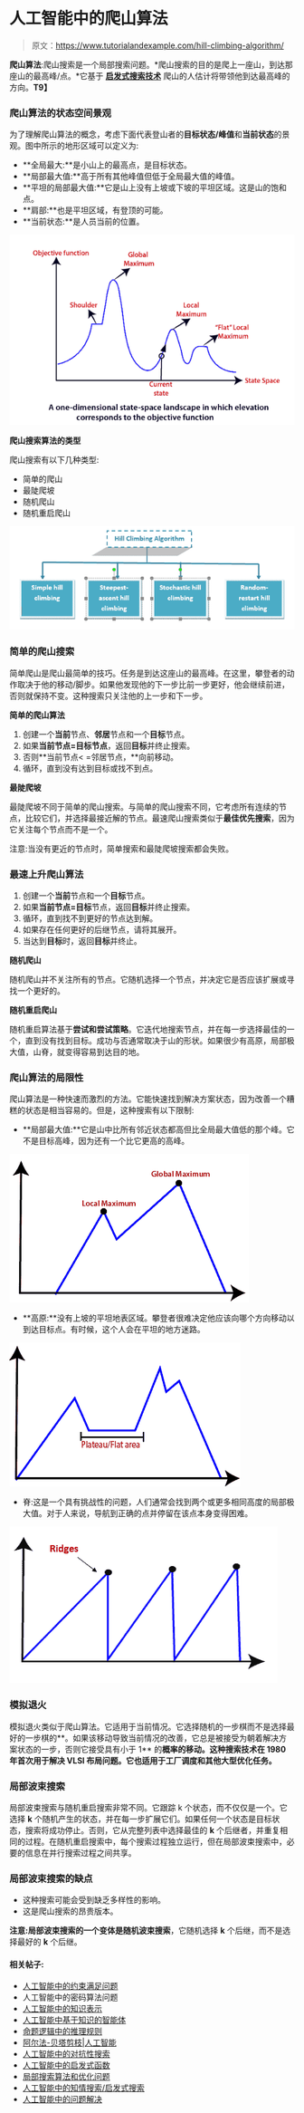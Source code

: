 # 人工智能中的爬山算法

> 原文：<https://www.tutorialandexample.com/hill-climbing-algorithm/>

**爬山算法**:爬山搜索是一个局部搜索问题。*爬山搜索的目的是爬上一座山，到达那座山的最高峰/点。*它基于 **[启发式搜索技术](https://www.tutorialandexample.com/informed-search-heuristic-search/)** 爬山的人估计将带领他到达最高峰的方向。**T9】**

### 爬山算法的状态空间景观

为了理解爬山算法的概念，考虑下面代表登山者的**目标状态/峰值**和**当前状态**的景观。图中所示的地形区域可以定义为:

*   **全局最大:**是小山上的最高点，是目标状态。
*   **局部最大值:**高于所有其他峰值但低于全局最大值的峰值。
*   **平坦的局部最大值:**它是山上没有上坡或下坡的平坦区域。这是山的饱和点。
*   **肩部:**也是平坦区域，有登顶的可能。
*   **当前状态:**是人员当前的位置。

![Hill Climbing Algorithm in AI](img/dd8e84bdad4859e874cd0900de556860.png)

**爬山搜索算法的类型**

爬山搜索有以下几种类型:

*   简单的爬山
*   最陡爬坡
*   随机爬山
*   随机重启爬山

![Hill climbing search algorithm](img/a91302ba3efc6397eb9b5bd141fc04d7.png)

### 简单的爬山搜索

简单爬山是爬山最简单的技巧。任务是到达这座山的最高峰。在这里，攀登者的动作取决于他的移动/脚步。如果他发现他的下一步比前一步更好，他会继续前进，否则就保持不变。这种搜索只关注他的上一步和下一步。

**简单的爬山算法**

1.  创建一个**当前**节点、**邻居**节点和一个**目标**节点。
2.  如果**当前节点=目标节点**，返回**目标**并终止搜索。
3.  否则**当前节点< =邻居节点，**向前移动。
4.  循环，直到没有达到目标或找不到点。

**最陡爬坡**

最陡爬坡不同于简单的爬山搜索。与简单的爬山搜索不同，它考虑所有连续的节点，比较它们，并选择最接近解的节点。最速爬山搜索类似于**最佳优先搜索**，因为它关注每个节点而不是一个。

注意:当没有更近的节点时，简单搜索和最陡爬坡搜索都会失败。

### 最速上升爬山算法

1.  创建一个**当前**节点和一个**目标**节点。
2.  如果**当前节点=目标**节点，返回**目标**并终止搜索。
3.  循环，直到找不到更好的节点达到解。
4.  如果存在任何更好的后继节点，请将其展开。
5.  当达到**目标**时，返回**目标**并终止。

**随机爬山**

随机爬山并不关注所有的节点。它随机选择一个节点，并决定它是否应该扩展或寻找一个更好的。

**随机重启爬山**

随机重启算法基于**尝试和尝试策略**。它迭代地搜索节点，并在每一步选择最佳的一个，直到没有找到目标。成功与否通常取决于山的形状。如果很少有高原，局部极大值，山脊，就变得容易到达目的地。

### 爬山算法的局限性

爬山算法是一种快速而激烈的方法。它能快速找到解决方案状态，因为改善一个糟糕的状态是相当容易的。但是，这种搜索有以下限制:

*   **局部最大值:**它是山中比所有邻近状态都高但比全局最大值低的那个峰。它不是目标高峰，因为还有一个比它更高的高峰。

![Local Maxima Hill climbing search](img/850eddb9fac3dea8a563ead89a7ddf32.png)

*   **高原:**没有上坡的平坦地表区域。攀登者很难决定他应该向哪个方向移动以到达目标点。有时候，这个人会在平坦的地方迷路。

![Plateau](img/2b38db8b8790d720719be5c92a27ebb7.png)

*   脊:这是一个具有挑战性的问题，人们通常会找到两个或更多相同高度的局部极大值。对于人来说，导航到正确的点并停留在该点本身变得困难。

![Ridges](img/49aea682a27668fdfa78d23e072ac9ef.png)

### 模拟退火

模拟退火类似于爬山算法。它适用于当前情况。它选择随机的一步棋而不是选择最好的一步棋的**。如果该移动导致当前情况的改善，它总是被接受为朝着解决方案状态的一步，否则它接受具有小于 1** 的**概率的移动。这种搜索技术在 **1980 年**首次用于解决 **VLSI 布局**问题。它也适用于工厂调度和其他大型优化任务。**

### 局部波束搜索

局部波束搜索与随机重启搜索非常不同。它跟踪 k 个状态，而不仅仅是一个。它选择 **k** 个随机产生的状态，并在每一步扩展它们。如果任何一个状态是目标状态，搜索将成功停止。否则，它从完整列表中选择最佳的 **k** 个后继者，并重复相同的过程。在随机重启搜索中，每个搜索过程独立运行，但在局部波束搜索中，必要的信息在并行搜索过程之间共享。

### 局部波束搜索的缺点

*   这种搜索可能会受到缺乏多样性的影响。
*   这是爬山搜索的昂贵版本。

**注意:**局部波束搜索的一个变体是**随机波束搜索**，它随机选择 **k** 个后继，而不是选择最好的 **k** 个后继。

#### 相关帖子:

*   [人工智能中的约束满足问题](https://www.tutorialandexample.com/constraint-satisfaction-problems-in-artificial-intelligence/)
*   人工智能中的密码算法问题
*   [人工智能中的知识表示](https://www.tutorialandexample.com/knowledge-representation-in-ai/)
*   [人工智能中基于知识的智能体](https://www.tutorialandexample.com/knowledge-based-agents-in-ai/)
*   [命题逻辑中的推理规则](https://www.tutorialandexample.com/inference-rules-in-proposition-logic/)
*   [阿尔法-贝塔剪枝|人工智能](https://www.tutorialandexample.com/alpha-beta-pruning/)
*   [人工智能中的对抗性搜索](https://www.tutorialandexample.com/adversarial-search-in-artificial-intelligence/)
*   [人工智能中的启发式函数](https://www.tutorialandexample.com/heuristic-functions/)
*   [局部搜索算法和优化问题](https://www.tutorialandexample.com/local-search-algorithms-and-optimization-problem/)
*   [人工智能中的知情搜索/启发式搜索](https://www.tutorialandexample.com/informed-search-heuristic-search/)
*   [人工智能中的问题解决](https://www.tutorialandexample.com/problem-solving-in-artificial-intelligence/)